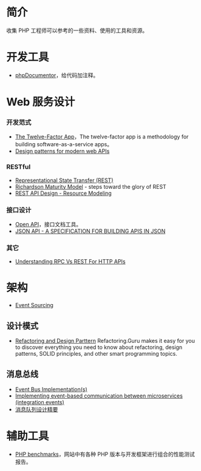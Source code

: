 # 简介
收集 PHP 工程师可以参考的一些资料、使用的工具和资源。

# 开发工具
- [phpDocumentor](https://www.phpdoc.org/)，给代码加注释。

# Web 服务设计
### 开发范式
 - [The Twelve-Factor App](https://12factor.net/)，The twelve-factor app is a methodology for building software-as-a-service apps。
 - [Design patterns for modern web APIs](https://blog.feathersjs.com/design-patterns-for-modern-web-apis-1f046635215)

### RESTful
- [Representational State Transfer (REST)](https://www.ics.uci.edu/~fielding/pubs/dissertation/rest_arch_style.htm)
- [Richardson Maturity Model](https://martinfowler.com/articles/richardsonMaturityModel.html) - steps toward the glory of REST
- [REST API Design - Resource Modeling](https://www.thoughtworks.com/insights/blog/rest-api-design-resource-modeling)

### 接口设计
- [Open API](https://swagger.io/docs/specification/about/)，接口文档工具。
- [JSON API - A SPECIFICATION FOR BUILDING APIS IN JSON](https://jsonapi.org/)

### 其它
- [Understanding RPC Vs REST For HTTP APIs](https://www.smashingmagazine.com/2016/09/understanding-rest-and-rpc-for-http-apis/)

# 架构
- [Event Sourcing](https://martinfowler.com/eaaDev/EventSourcing.html)

## 设计模式
- [Refactoring and Design Parttern](https://refactoring.guru/) Refactoring.Guru makes it easy for you to discover everything you need to know about refactoring, design patterns, SOLID principles, and other smart programming topics.

## 消息总线
- [Event Bus Implementation(s)](https://medium.com/elixirlabs/event-bus-implementation-s-d2854a9fafd5)
- [Implementing event-based communication between microservices (integration events)](https://docs.microsoft.com/en-us/dotnet/architecture/microservices/multi-container-microservice-net-applications/integration-event-based-microservice-communications)
- [消息队列设计精要](https://tech.meituan.com/2016/07/01/mq-design.html)

# 辅助工具
- [PHP benchmarks](http://www.phpbenchmarks.com/)，网站中有各种 PHP 版本与开发框架进行组合的性能测试报告。


